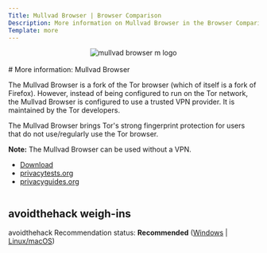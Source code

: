 ```yaml
---
Title: Mullvad Browser | Browser Comparison
Description: More information on Mullvad Browser in the Browser Comparison Tool
Template: more
---
```


<center><img src="%assets_url%/logos/mullvad.png" alt="mullvad browser m logo" class="browser-img"></center>

<br>
<div class="column" markdown="1">
# More information: Mullvad Browser

The Mullvad Browser is a fork of the Tor browser (which of itself is a fork of Firefox). However, instead of being configured to run on the Tor network, the Mullvad Browser is configured to use a trusted VPN provider. It is maintained by the Tor developers.

The Mullvad Browser brings Tor's strong fingerprint protection for users that do not use/regularly use the Tor browser.

**Note:** The Mullvad Browser can be used without a VPN.

* [Download](https://mullvad.net/download/browser/windows)
* [privacytests.org](https://privacytests.org)
* [privacyguides.org](https://www.privacyguides.org/en/desktop-browsers/#mullvad-browser)
</div>

<div class="column" markdown="1">
<div class="card" markdown="1">

## avoidthehack weigh-ins

avoidthehack Recommendation status: **Recommended** ([Windows](https://avoidthehack.com/best-privacy-browsers-windows-10) | [Linux/macOS](https://avoidthehack.com/best-linux-macos-privacy-browsers))

</div>
</div>
</div>
